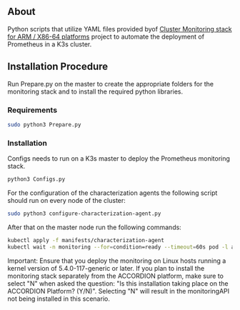 
## About
Python scripts that utilize YAML files provided byof <a href="https://github.com/carlosedp/cluster-monitoring" target="_blank">Cluster Monitoring stack for ARM / X86-64 platforms</a> project to automate the deployment of Prometheus in a K3s cluster.
## Installation Procedure
Run Prepare.py on the master to create the appropriate folders for the monitoring stack and to install the required python libraries.
### Requirements
```bash
sudo python3 Prepare.py
```
### Installation
Configs needs to run on a K3s master to deploy the Prometheus monitoring stack.
```bash
python3 Configs.py
```

For the configuration of the characterization agents the following script should run on every node of the cluster:
```bash
sudo python3 configure-characterization-agent.py
```
After that on the master node run the following commands:
```bash
kubectl apply -f manifests/characterization-agent
kubectl wait -n monitoring --for=condition=ready --timeout=60s pod -l app=char-agent
```
Important: Ensure that you deploy the monitoring on Linux hosts running a kernel version of 5.4.0-117-generic or later. If you plan to install the monitoring stack separately from the ACCORDION platform, make sure to select "N" when asked the question: "Is this installation taking place on the ACCORDION Platform? (Y/N)". Selecting "N" will result in the monitoringAPI not being installed in this scenario.